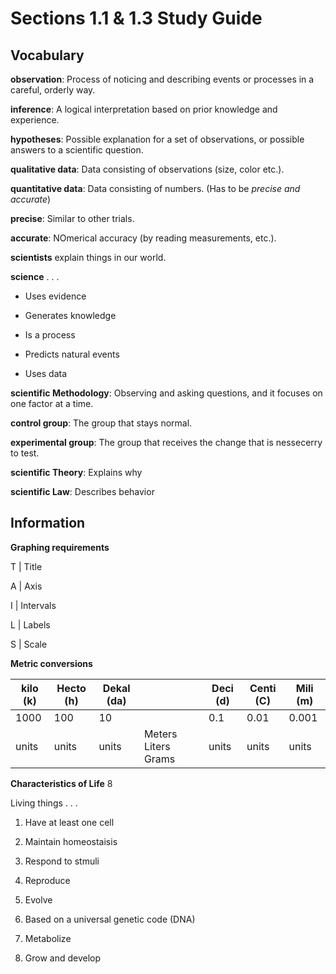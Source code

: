 ---
---

# Sections 1.1 & 1.3 Study Guide

## Vocabulary

**observation**: Process of noticing and describing events or processes in a careful, orderly way.

**inference**: A logical interpretation based on prior knowledge and experience.

**hypotheses**: Possible explanation for a set of observations, or possible answers to a scientific question.

**qualitative data**: Data consisting of observations (size, color etc.).

**quantitative data**: Data consisting of numbers. (Has to be *precise and accurate*)

**precise**: Similar to other trials.

**accurate**: NOmerical accuracy (by reading measurements, etc.).

**scientists** explain things in our world.

**science** . . . 

- Uses evidence

- Generates knowledge

- Is a process

- Predicts natural events

- Uses data

**scientific Methodology**: Observing and asking questions, and it focuses on one factor at a time.

**control group**: The group that stays normal.

**experimental group**: The group that receives the change that is nessecerry to test.

**scientific Theory**: Explains why

**scientific Law**: Describes behavior

## Information

**Graphing requirements**

T | Title

A | Axis

I | Intervals

L | Labels

S | Scale

**Metric conversions**

kilo (k) | Hecto (h) | Dekal (da) |  | Deci (d) | Centi (C) | Mili (m)
--- | --- | --- | --- | --- | --- | ---
1000 | 100 | 10 | | 0.1 | 0.01 | 0.001
units | units | units | Meters Liters Grams | units | units | units

**Characteristics of Life** 8

Living things . . . 

1. Have at least one cell

2. Maintain homeostaisis

3. Respond to stmuli

4. Reproduce

5. Evolve

6. Based on a universal genetic code (DNA)

7. Metabolize

8. Grow and develop
